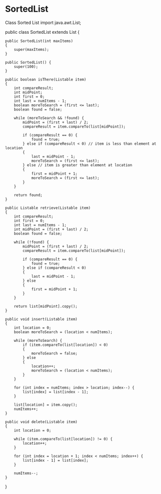 # SortedList
Class Sorted List
import java.awt.List;




public class SortedList extends List {

    public SortedList(int maxItems)
    {
        super(maxItems);
    }

    public SortedList() {
        super(100);
    }

    public boolean isThere(Listable item) 
    {
        int compareResult;
        int midPoint;
        int first = 0;
        int last = numItems - 1;
        boolean moreToSearch = (first <= last);
        boolean found = false;

        while (moreToSearch && !found) {
            midPoint = (first + last) / 2;
            compareResult = item.compareTo(list[midPoint]);

            if (compareResult == 0) {
                found = true;
            } else if (compareResult < 0) // item is less than element at location
            {
                last = midPoint - 1;
                moreToSearch = (first <= last);
            } else // item is greater than element at location
            {
                first = midPoint + 1;
                moreToSearch = (first <= last);
            }
        }

        return found;
    }

    public Listable retrieve(Listable item) 
    {
        int compareResult;
        int first = 0;
        int last = numItems - 1;
        int midPoint = (first + last) / 2;
        boolean found = false;

        while (!found) {
            midPoint = (first + last) / 2;
            compareResult = item.compareTo(list[midPoint]);

            if (compareResult == 0) {
                found = true;
            } else if (compareResult < 0) 
            {
                last = midPoint - 1;
            } else 
            {
                first = midPoint + 1;
            }
        }

        return list[midPoint].copy();
    }

    public void insert(Listable item) 
    {
        int location = 0;
        boolean moreToSearch = (location < numItems);

        while (moreToSearch) {
            if (item.compareTo(list[location]) < 0)
            {
                moreToSearch = false;
            } else 
            {
                location++;
                moreToSearch = (location < numItems);
            }
        }

        for (int index = numItems; index > location; index--) {
            list[index] = list[index - 1];
        }

        list[location] = item.copy();
        numItems++;
    }

    public void delete(Listable item) 
    {
        int location = 0;

        while (item.compareTo(list[location]) != 0) {
            location++;
        }

        for (int index = location + 1; index < numItems; index++) {
            list[index - 1] = list[index];
        }

        numItems--;
    }
}
